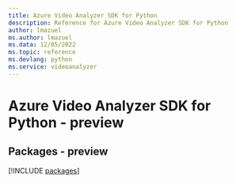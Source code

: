 ```yaml
---
title: Azure Video Analyzer SDK for Python
description: Reference for Azure Video Analyzer SDK for Python
author: lmazuel
ms.author: lmazuel
ms.data: 12/05/2022
ms.topic: reference
ms.devlang: python
ms.service: videoanalyzer
---
```

# Azure Video Analyzer SDK for Python - preview
## Packages - preview
[!INCLUDE [packages](video-analyzer-index.md)]